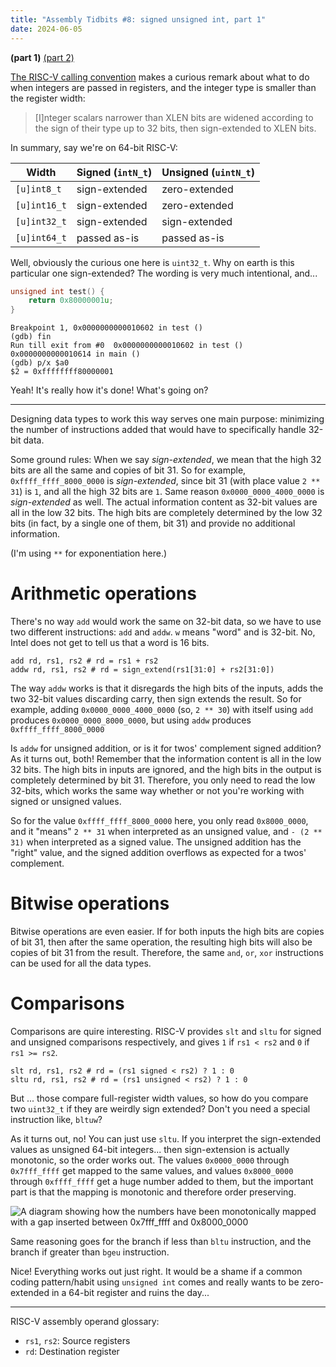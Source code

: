 ```yaml
---
title: "Assembly Tidbits #8: signed unsigned int, part 1"
date: 2024-06-05
---
```


**(part 1)** [(part 2)](https://cohost.org/dram/post/6395668-assembly-tidbits-9)

[The RISC-V calling convention] makes a curious remark about what to do when integers are passed in registers, and the integer type is smaller than the register width:

[The RISC-V calling convention]: https://github.com/riscv-non-isa/riscv-elf-psabi-doc/blob/master/riscv-cc.adoc

> [I]nteger scalars narrower than XLEN bits are widened according to the sign of their type up to 32 bits, then sign-extended to XLEN bits.

In summary, say we're on 64-bit RISC-V:

| Width | Signed (`intN_t`) | Unsigned (`uintN_t`) |
|---|---|---|
| `[u]int8_t` | sign-extended | zero-extended |
| `[u]int16_t` | sign-extended | zero-extended |
| `[u]int32_t` | sign-extended | sign-extended |
| `[u]int64_t` | passed as-is | passed as-is |

Well, obviously the curious one here is `uint32_t`. Why on earth is this particular one sign-extended? The wording is very much intentional, and...

```c
unsigned int test() {
    return 0x80000001u;
}
```

```
Breakpoint 1, 0x0000000000010602 in test ()
(gdb) fin
Run till exit from #0  0x0000000000010602 in test ()
0x0000000000010614 in main ()
(gdb) p/x $a0
$2 = 0xffffffff80000001
```

Yeah! It's really how it's done! What's going on?

- - -

Designing data types to work this way serves one main purpose: minimizing the number of instructions added that would have to specifically handle 32-bit data.

Some ground rules: When we say *sign-extended*, we mean that the high 32 bits are all the same and copies of bit 31. So for example, `0xffff_ffff_8000_0000` is *sign-extended*, since bit 31 (with place value `2 ** 31`) is `1`, and all the high 32 bits are `1`. Same reason `0x0000_0000_4000_0000` is *sign-extended* as well. The actual information content as 32-bit values are all in the low 32 bits. The high bits are completely determined by the low 32 bits (in fact, by a single one of them, bit 31) and provide no additional information.

(I'm using `**` for exponentiation here.)

# Arithmetic operations

There's no way `add` would work the same on 32-bit data, so we have to use two different instructions: `add` and `addw`. `w` means "word" and is 32-bit. No, Intel does not get to tell us that a word is 16 bits.

```
add rd, rs1, rs2 # rd = rs1 + rs2
addw rd, rs1, rs2 # rd = sign_extend(rs1[31:0] + rs2[31:0])
```

The way `addw` works is that it disregards the high bits of the inputs, adds the two 32-bit values discarding carry, then sign extends the result. So for example, adding `0x0000_0000_4000_0000` (so, `2 ** 30`) with itself using `add` produces `0x0000_0000_8000_0000`, but using `addw` produces `0xffff_ffff_8000_0000`

Is `addw` for unsigned addition, or is it for twos' complement signed addition? As it turns out, both! Remember that the information content is all in the low 32 bits. The high bits in inputs are ignored, and the high bits in the output is completely determined by bit 31. Therefore, you only need to read the low 32-bits, which works the same way whether or not you're working with signed or unsigned values.

So for the value `0xffff_ffff_8000_0000` here, you only read `0x8000_0000`, and it "means" `2 ** 31` when interpreted as an unsigned value, and `- (2 ** 31)` when interpreted as a signed value. The unsigned addition has the "right" value, and the signed addition overflows as expected for a twos' complement.

# Bitwise operations

Bitwise operations are even easier. If for both inputs the high bits are copies of bit 31, then after the same operation, the resulting high bits will also be copies of bit 31 from the result. Therefore, the same `and`, `or`, `xor` instructions can be used for all the data types.

# Comparisons

Comparisons are quire interesting. RISC-V provides `slt` and `sltu` for signed and unsigned comparisons respectively, and gives `1` if `rs1 < rs2` and `0` if `rs1 >= rs2`.

```
slt rd, rs1, rs2 # rd = (rs1 signed < rs2) ? 1 : 0
sltu rd, rs1, rs2 # rd = (rs1 unsigned < rs2) ? 1 : 0
```

But ... those compare full-register width values, so how do you compare two `uint32_t` if they are weirdly sign extended? Don't you need a special instruction like, `bltuw`?

As it turns out, no! You can just use `sltu`. If you interpret the sign-extended values as unsigned 64-bit integers... then sign-extension is actually monotonic, so the order works out. The values `0x0000_0000` through `0x7fff_ffff` get mapped to the same values, and values `0x8000_0000` through `0xffff_ffff` get a huge number added to them, but the important part is that the mapping is monotonic and therefore order preserving.

![A diagram showing how the numbers have been monotonically mapped with a gap inserted between 0x7fff_ffff and 0x8000_0000](https://cohost.org/rc/attachment-redirect/4e7f4b38-ecd7-4e5f-bc76-015e35846027)

Same reasoning goes for the branch if less than `bltu` instruction, and the branch if greater than `bgeu` instruction.

Nice! Everything works out just right. It would be a shame if a common coding pattern/habit using `unsigned int` comes and really wants to be zero-extended in a 64-bit register and ruins the day...

- - -

RISC-V assembly operand glossary:

- `rs1`, `rs2`: Source registers
- `rd`: Destination register
